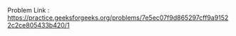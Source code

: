 Problem Link : https://practice.geeksforgeeks.org/problems/7e5ec07f9d865297cff9a91522c2ce805433b420/1